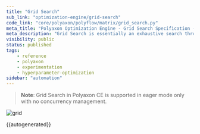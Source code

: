 ```yaml
---
title: "Grid Search"
sub_link: "optimization-engine/grid-search"
code_link: "core/polyaxon/polyflow/matrix/grid_search.py"
meta_title: "Polyaxon Optimization Engine - Grid Search Specification - Polyaxon References"
meta_description: "Grid Search is essentially an exhaustive search through a manually specified set of hyperparameters."
visibility: public
status: published
tags:
    - reference
    - polyaxon
    - experimentation
    - hyperparameter-optimization
sidebar: "automation"
---
```


> **Note**: Grid Search in Polyaxon CE is supported in eager mode only with no concurrency management.

![grid](../../../../content/images/references/optimization-engine/grid-search.png)

{{autogenerated}}
